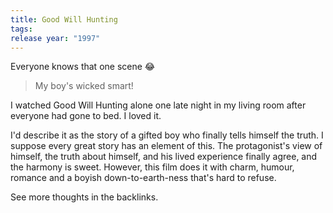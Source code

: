 ```yaml
---
title: Good Will Hunting
tags: 
release year: "1997"
---
```

Everyone knows that one scene 😂

> My boy's wicked smart!

I watched Good Will Hunting alone one late night in my living room after everyone had gone to bed. I loved it.

I'd describe it as the story of a gifted boy who finally tells himself the truth. I suppose every great story has an element of this. The protagonist's view of himself, the truth about himself, and his lived experience finally agree, and the harmony is sweet. However, this film does it with charm, humour, romance and a boyish down-to-earth-ness that's hard to refuse. 

See more thoughts in the backlinks.